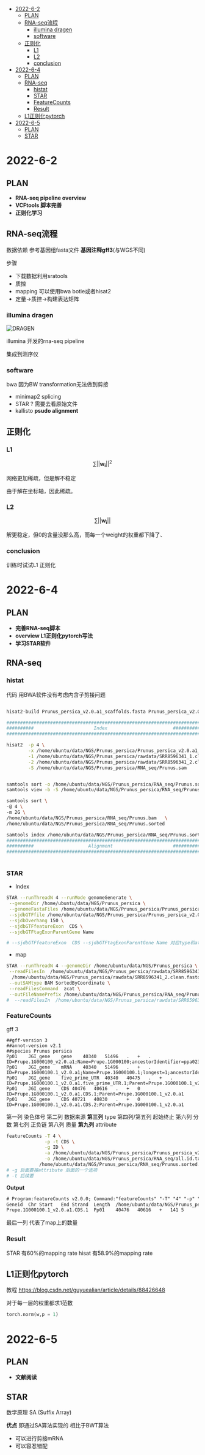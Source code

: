 - [2022-6-2](#2022-6-2)
  - [PLAN](#plan)
  - [RNA-seq流程](#rna-seq%E6%B5%81%E7%A8%8B)
    - [illumina dragen](#illumina-dragen)
    - [software](#software)
  - [正则化](#%E6%AD%A3%E5%88%99%E5%8C%96)
    - [L1](#l1)
    - [L2](#l2)
    - [conclusion](#conclusion)
- [2022-6-4](#2022-6-4)
  - [PLAN](#plan-1)
  - [RNA-seq](#rna-seq)
    - [histat](#histat)
    - [STAR](#star)
    - [FeatureCounts](#featurecounts)
    - [Result](#result)
  - [L1正则化pytorch](#l1%E6%AD%A3%E5%88%99%E5%8C%96pytorch)
- [2022-6-5](#2022-6-5)
  - [PLAN](#plan-2)
  - [STAR](#star-1)

# 2022-6-2

## PLAN

+ **RNA-seq pipeline overview**
+ **VCFtools 脚本完善**
+ **正则化学习**

## RNA-seq流程

数据依赖 参考基因组fasta文件 **基因注释gff3**(与WGS不同)

步骤
+ 下载数据利用sratools
+ 质控
+ mapping 可以使用bwa botie或者hisat2
+ 定量->质控->构建表达矩阵

### illumina dragen

![DRAGEN](https://d3f3vsz1y2oz5i.cloudfront.net/9662654/screenshots/443e175f-76dd-4743-8e93-9fd82a6c2db7_800_500.png)

illumina 开发的rna-seq pipeline

集成到测序仪

### software

bwa 因为BW transformation无法做到剪接

+ minimap2 splicing
+ STAR ? 需要去看原始文件
+ kallisto **psudo alignment**

## 正则化

### L1

$$\sum||\mathbf{w_i}||^2$$

网络更加稀疏，但是解不稳定

由于解在坐标轴，因此稀疏。

### L2

$$\sum||\mathbf{w_i}||$$

解更稳定，但0的含量没那么高，而每一个weight的权重都下降了、

### conclusion

训练时试试L1 正则化

# 2022-6-4

## PLAN

+ **完善RNA-seq脚本**
+ **overview L1正则化pytorch写法**
+ **学习STAR软件**

## RNA-seq

### histat

代码
用BWA软件没有考虑内含子剪接问题
```bash

hisat2-build Prunus_persica_v2.0.a1_scaffolds.fasta Prunus_persica_v2.0.a1_scaffolds   

#######################################################################
##########                      Index                        ##########
#######################################################################

hisat2  -p 4 \
        -x /home/ubuntu/data/NGS/Prunus_persica/Prunus_persica_v2.0.a1_scaffolds \
        -1 /home/ubuntu/data/NGS/Prunus_persica/rawdata/SRR8596341_1.clean.fastq.gz \
        -2 /home/ubuntu/data/NGS/Prunus_persica/rawdata/SRR8596341_2.clean.fastq.gz \
        -S /home/ubuntu/data/NGS/Prunus_persica/RNA_seq/Prunus.sam 


samtools sort -o /home/ubuntu/data/NGS/Prunus_persica/RNA_seq/Prunus.sorted.bam /home/ubuntu/data/NGS/Prunus_persica/RNA_seq/Prunus.sam  
samtools view -b -S /home/ubuntu/data/NGS/Prunus_persica/RNA_seq/Prunus.sam -o /home/ubuntu/data/NGS/Prunus_persica/RNA_seq/Prunus.bam

samtools sort \
-@ 4 \
-m 2G \
/home/ubuntu/data/NGS/Prunus_persica/RNA_seq/Prunus.bam   \
/home/ubuntu/data/NGS/Prunus_persica/RNA_seq/Prunus.sorted

samtools index /home/ubuntu/data/NGS/Prunus_persica/RNA_seq/Prunus.sorted.bam
#######################################################################
##########                    Alignment                      ##########
#######################################################################
 
```

### STAR

+ Index

```bash
STAR --runThreadN 4 --runMode genomeGenerate \
 --genomeDir /home/ubuntu/data/NGS/Prunus_persica \
 --genomeFastaFiles /home/ubuntu/data/NGS/Prunus_persica/Prunus_persica_v2.0.a1_scaffolds.fasta \
 --sjdbGTFfile /home/ubuntu/data/NGS/Prunus_persica/Prunus_persica_v2.0.a1.primaryTrs.gff3 \
 --sjdbOverhang 150 \
 --sjdbGTFfeatureExon  CDS \
 --sjdbGTFtagExonParentGene Name

# --sjdbGTFfeatureExon  CDS --sjdbGTFtagExonParentGene Name 对应type和attribute里面值  --sjdbGTFfile /home/ubuntu/data/NGS/Prunus_persica/Prunus_persica_v2.0.a1.primaryTrs.gff3 需要不压缩的文件
```

+ map
```bash
STAR --runThreadN 4 --genomeDir /home/ubuntu/data/NGS/Prunus_persica \
 --readFilesIn  /home/ubuntu/data/NGS/Prunus_persica/rawdata/SRR8596341_1.clean.fastq.gz \
  /home/ubuntu/data/NGS/Prunus_persica/rawdata/SRR8596341_2.clean.fastq.gz \
 --outSAMtype BAM SortedByCoordinate \
 --readFilesCommand  zcat \
 --outFileNamePrefix /home/ubuntu/data/NGS/Prunus_persica/RNA_seq/Prunus_STAR
#  --readFilesIn  /home/ubuntu/data/NGS/Prunus_persica/rawdata/SRR8596341_1.clean.fastq.gz /home/ubuntu/data/NGS/Prunus_persica/rawdata/SRR8596341_2.clean.fastq.gz 如果传入的是gz 需要用--readFilesCommand  zcat 

```

### FeatureCounts

gff 3

```gff
##gff-version 3
##annot-version v2.1
##species Prunus persica
Pp01	JGI_gene	gene	40340	51496	.	+	.	ID=Prupe.1G000100_v2.0.a1;Name=Prupe.1G000100;ancestorIdentifier=ppa023343m.g.v1.0
Pp01	JGI_gene	mRNA	40340	51496	.	+	.	ID=Prupe.1G000100.1_v2.0.a1;Name=Prupe.1G000100.1;longest=1;ancestorIdentifier=ppa023343m.v1.0;Parent=Prupe.1G000100_v2.0.a1
Pp01	JGI_gene	five_prime_UTR	40340	40475	.	+	.	ID=Prupe.1G000100.1_v2.0.a1.five_prime_UTR.1;Parent=Prupe.1G000100.1_v2.0.a1
Pp01	JGI_gene	CDS	40476	40616	.	+	0	ID=Prupe.1G000100.1_v2.0.a1.CDS.1;Parent=Prupe.1G000100.1_v2.0.a1
Pp01	JGI_gene	CDS	40721	40830	.	+	0	ID=Prupe.1G000100.1_v2.0.a1.CDS.2;Parent=Prupe.1G000100.1_v2.0.a1
```

第一列 染色体号 第二列 数据来源 **第三列** type 第四列/第五列 起始终止 第六列 分数 第七列 正负链 第八列 质量 **第九列** attribute

```bash
featureCounts -T 4 \
              -p -t CDS \
              -g ID \
              -a /home/ubuntu/data/NGS/Prunus_persica/Prunus_persica_v2.0.a1.primaryTrs.gff3.gz\
              -o /home/ubuntu/data/NGS/Prunus_persica/RNA_seq/all.id.txt\
            /home/ubuntu/data/NGS/Prunus_persica/RNA_seq/Prunus.sorted.bam
# -g 后面要接attribute 后面的一个选项
# -t 后续要
```

**Output**

```txt
# Program:featureCounts v2.0.0; Command:"featureCounts" "-T" "4" "-p" "-t" "CDS" "-g" "ID" "-a" "/home/ubuntu/data/NGS/Prunus_persica/Prunus_persica_v2.0.a1.primaryTrs.gff3.gz" "-o" "/home/ubuntu/data/NGS/Prunus_persica/RNA_seq/all.id.txt" "/home/ubuntu/data/NGS/Prunus_persica/RNA_seq/Prunus.sorted.bam" 
Geneid	Chr	Start	End	Strand	Length	/home/ubuntu/data/NGS/Prunus_persica/RNA_seq/Prunus.sorted.bam
Prupe.1G000100.1_v2.0.a1.CDS.1	Pp01	40476	40616	+	141	5
```

最后一列 代表了map上的数量

### Result

STAR 有60%的mapping rate hisat 有58.9%的mapping rate

## L1正则化pytorch

教程 https://blog.csdn.net/guyuealian/article/details/88426648

对于每一层的权重都求1范数

```py
torch.norm(w,p = 1)
```


# 2022-6-5

## PLAN
+ **文献阅读**

## STAR

数学原理 SA (Suffix Array)

**优点** 即通过SA算法实现的 相比于BWT算法

+ 可以进行剪接mRNA 
+ 可以容忍错配